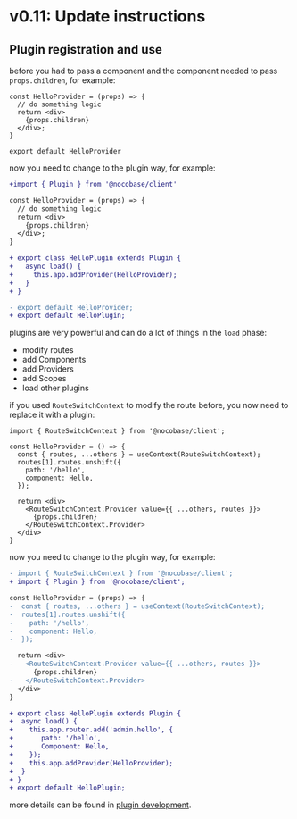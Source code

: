 # v0.11: Update instructions

## Plugin registration and use

before you had to pass a component and the component needed to pass `props.children`, for example:

```tsx | pure
const HelloProvider = (props) => {
  // do something logic
  return <div>
    {props.children}
  </div>;
}

export default HelloProvider
```

now you need to change to the plugin way, for example:

```diff | pure
+import { Plugin } from '@nocobase/client'

const HelloProvider = (props) => {
  // do something logic
  return <div>
    {props.children}
  </div>;
}

+ export class HelloPlugin extends Plugin {
+   async load() {
+     this.app.addProvider(HelloProvider);
+   }
+ }

- export default HelloProvider;
+ export default HelloPlugin;
```

plugins are very powerful and can do a lot of things in the `load` phase:

- modify routes
- add Components
- add Providers
- add Scopes
- load other plugins

if you used `RouteSwitchContext` to modify the route before, you now need to replace it with a plugin:

```tsx | pure
import { RouteSwitchContext } from '@nocobase/client';

const HelloProvider = () => {
  const { routes, ...others } = useContext(RouteSwitchContext);
  routes[1].routes.unshift({
    path: '/hello',
    component: Hello,
  });

  return <div>
    <RouteSwitchContext.Provider value={{ ...others, routes }}>
      {props.children}
    </RouteSwitchContext.Provider>
  </div>
}
```

now you need to change to the plugin way, for example:

```diff | pure
- import { RouteSwitchContext } from '@nocobase/client';
+ import { Plugin } from '@nocobase/client';

const HelloProvider = (props) => {
-  const { routes, ...others } = useContext(RouteSwitchContext);
-  routes[1].routes.unshift({
-    path: '/hello',
-    component: Hello,
-  });

  return <div>
-   <RouteSwitchContext.Provider value={{ ...others, routes }}>
      {props.children}
-   </RouteSwitchContext.Provider>
  </div>
}

+ export class HelloPlugin extends Plugin {
+  async load() {
+    this.app.router.add('admin.hello', {
+       path: '/hello',
+       Component: Hello,
+    });
+    this.app.addProvider(HelloProvider);
+  }
+ }
+ export default HelloPlugin;
```

more details can be found in [plugin development](/development/client).
